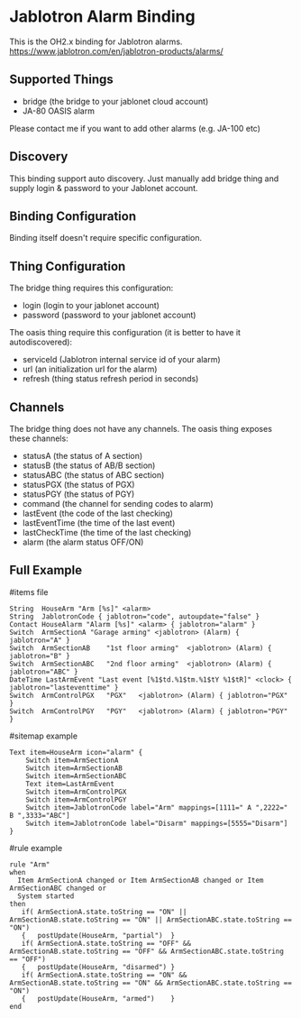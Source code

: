 # Jablotron Alarm Binding

This is the OH2.x binding for Jablotron alarms.
https://www.jablotron.com/en/jablotron-products/alarms/

## Supported Things

* bridge (the bridge to your jablonet cloud account)
* JA-80 OASIS alarm
 
Please contact me if you want to add other alarms (e.g. JA-100 etc)

## Discovery

This binding support auto discovery. Just manually add bridge thing and supply login & password to your Jablonet account.

## Binding Configuration

Binding itself doesn't require specific configuration.

## Thing Configuration

The bridge thing requires this configuration:
* login (login to your jablonet account)
* password (password to your jablonet account)

The oasis thing require this configuration (it is better to have it autodiscovered):
* serviceId (Jablotron internal service id of your alarm)
* url (an initialization url for the alarm)
* refresh (thing status refresh period in seconds)

## Channels

The bridge thing does not have any channels.
The oasis thing exposes these channels:

* statusA (the status of A section)
* statusB (the status of AB/B section)
* statusABC (the status of ABC section)
* statusPGX (the status of PGX)
* statusPGY (the status of PGY)
* command (the channel for sending codes to alarm)
* lastEvent (the code of the last checking)
* lastEventTime (the time of the last event)
* lastCheckTime (the time of the last checking)
* alarm (the alarm status OFF/ON)

## Full Example

#items file
```
String  HouseArm "Arm [%s]" <alarm>
String  JablotronCode { jablotron="code", autoupdate="false" }
Contact HouseAlarm "Alarm [%s]" <alarm> { jablotron="alarm" }
Switch	ArmSectionA	"Garage arming"	<jablotron>	(Alarm)	{ jablotron="A" }
Switch	ArmSectionAB	"1st floor arming"	<jablotron>	(Alarm)	{ jablotron="B" }
Switch	ArmSectionABC	"2nd floor arming"	<jablotron>	(Alarm)	{ jablotron="ABC" }
DateTime LastArmEvent "Last event [%1$td.%1$tm.%1$tY %1$tR]" <clock> { jablotron="lasteventtime" }
Switch	ArmControlPGX	"PGX"	<jablotron>	(Alarm)	{ jablotron="PGX" }
Switch	ArmControlPGY	"PGY"	<jablotron>	(Alarm)	{ jablotron="PGY" }
```

#sitemap example
```
Text item=HouseArm icon="alarm" {
    Switch item=ArmSectionA
    Switch item=ArmSectionAB
    Switch item=ArmSectionABC
    Text item=LastArmEvent
    Switch item=ArmControlPGX
    Switch item=ArmControlPGY
    Switch item=JablotronCode label="Arm" mappings=[1111=" A ",2222=" B ",3333="ABC"]
    Switch item=JablotronCode label="Disarm" mappings=[5555="Disarm"]
}
```

#rule example
```
rule "Arm"
when 
  Item ArmSectionA changed or Item ArmSectionAB changed or Item ArmSectionABC changed or 
  System started
then
   if( ArmSectionA.state.toString == "ON" || ArmSectionAB.state.toString == "ON" || ArmSectionABC.state.toString == "ON")
   {   postUpdate(HouseArm, "partial")  }
   if( ArmSectionA.state.toString == "OFF" && ArmSectionAB.state.toString == "OFF" && ArmSectionABC.state.toString == "OFF")
   {   postUpdate(HouseArm, "disarmed") }
   if( ArmSectionA.state.toString == "ON" && ArmSectionAB.state.toString == "ON" && ArmSectionABC.state.toString == "ON")
   {   postUpdate(HouseArm, "armed")    }
end
```